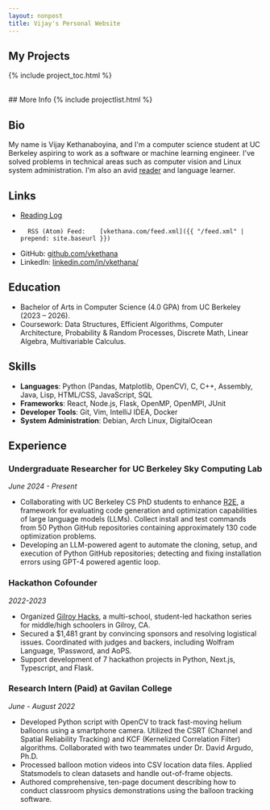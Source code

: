 ```yaml
---
layout: nonpost
title: Vijay's Personal Website
---
```


## My Projects
{% include project_toc.html %}

<br />
## More Info
{% include projectlist.html %}


## Bio

My name is Vijay Kethanaboyina, and I'm a computer science student at UC Berkeley aspiring to work as a software or machine learning engineer. 
I've solved problems in technical areas such as computer vision and Linux system administration. I'm also an avid [reader](reading_log) and language learner.

## Links

*   [Reading Log](reading_log)
*		RSS (Atom) Feed:	[vkethana.com/feed.xml]({{ "/feed.xml" | prepend: site.baseurl }}) 
*   GitHub: [github.com/vkethana](https://www.github.com/vkethana)
*   LinkedIn: [linkedin.com/in/vkethana/](https://www.linkedin.com/in/vkethana/)

## Education

* Bachelor of Arts in Computer Science (4.0 GPA) from UC Berkeley (2023 – 2026).
* Coursework: Data Structures, Efficient Algorithms, Computer Architecture, Probability & Random Processes, Discrete Math,
  Linear Algebra, Multivariable Calculus.

## Skills
* **Languages**: Python (Pandas, Matplotlib, OpenCV), C, C++, Assembly, Java, Lisp, HTML/CSS, JavaScript, SQL
* **Frameworks**: React, Node.js, Flask, OpenMP, OpenMPI, JUnit
* **Developer Tools**: Git, Vim, IntelliJ IDEA, Docker
* **System Administration**: Debian, Arch Linux, DigitalOcean

## Experience

### Undergraduate Researcher for UC Berkeley Sky Computing Lab
*June 2024 - Present*
* Collaborating with UC Berkeley CS PhD students to enhance [R2E](https://r2e.dev), a framework for evaluating code generation and optimization capabilities of large language models (LLMs). Collect install and test commands from 50 Python GitHub repositories containing approximately 130 code optimization problems.
* Developing an LLM-powered agent to automate the cloning, setup, and execution of Python GitHub repositories; detecting and fixing installation errors using GPT-4 powered agentic loop.

### Hackathon Cofounder
*2022-2023*
* Organized [Gilroy Hacks](https://gilroyhacks.com), a multi-school, student-led hackathon series for middle/high schoolers in Gilroy, CA.
* Secured a $1,481 grant by convincing sponsors and resolving logistical issues. Coordinated with judges and backers, including Wolfram Language, 1Password, and AoPS.
* Support development of 7 hackathon projects in Python, Next.js, Typescript, and Flask.

### Research Intern (Paid) at Gavilan College
*June - August 2022*
- Developed Python script with OpenCV to track fast-moving helium balloons using a smartphone camera. Utilized the CSRT (Channel and Spatial Reliability Tracking) and KCF (Kernelized Correlation Filter) algorithms. Collaborated with two teammates under Dr. David Argudo, Ph.D.
- Processed balloon motion videos into CSV location data files. Applied Statsmodels to clean datasets and handle out-of-frame objects. 
- Authored comprehensive, ten-page document describing how to conduct classroom physics demonstrations using the balloon tracking software.
